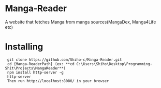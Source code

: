# Manga-Reader
A website that fetches Manga from manga sources(MangaDex, Manga4Life etc)
# Installing
```
 git clone https://github.com/Shiho-c/Manga-Reader.git
 cd {Manga-ReaderPath} (ex: **cd C:\Users\Shiho\Desktop\Programming-Shit\Projects\MangaReader**)
 npm install http-server -g
 http-server
 Then run http://localhost:8080/ in your browser
 ```
